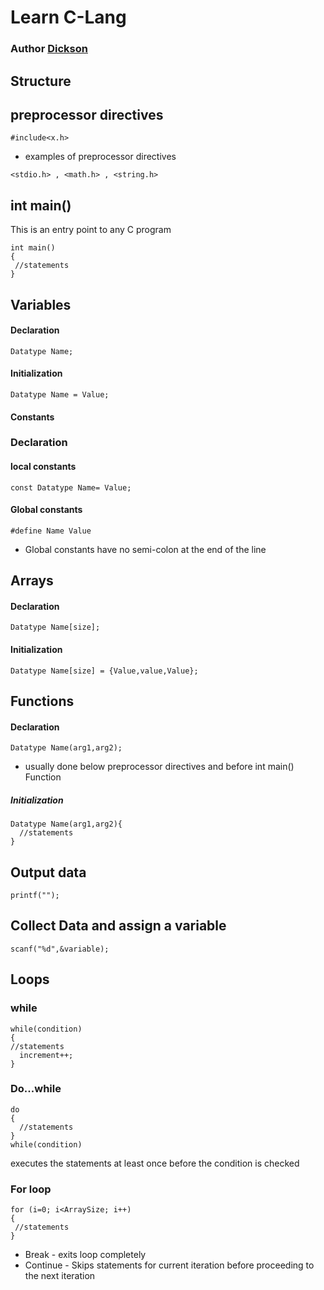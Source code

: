 # Learn C-Lang
### Author [Dickson](www.github.com/deeksonparlma)
## Structure
## preprocessor directives
```
#include<x.h>
```
* examples of preprocessor directives

 ``
 <stdio.h> , <math.h> , <string.h>
 ``

## int main()
This is an entry point to any C program

```
int main()
{
 //statements
}
```

## Variables
#### Declaration
  ```
  Datatype Name;
  ```
#### Initialization
  ```
  Datatype Name = Value;
  ```

#### Constants
### Declaration
#### local constants
```
const Datatype Name= Value;
```
#### Global constants
```
#define Name Value
```

* Global constants have no semi-colon at the end of the line

## Arrays
#### Declaration
```
Datatype Name[size];
```
#### Initialization
```
Datatype Name[size] = {Value,value,Value};
```
## Functions
#### Declaration
```
Datatype Name(arg1,arg2);
```
* usually done below preprocessor directives and before int main() Function

##### Initialization
```
Datatype Name(arg1,arg2){
  //statements
}
```

## Output data
```
printf("");
```

## Collect Data and assign a variable
```
scanf("%d",&variable);
```

## Loops
### while
```
while(condition)
{
//statements
  increment++;
}
```

### Do...while

```
do
{
  //statements
}
while(condition)
```
executes the statements at least once before the condition is checked

### For loop
```
for (i=0; i<ArraySize; i++)
{
 //statements
}
```

* Break - exits loop completely
* Continue - Skips statements for current iteration before proceeding to the next iteration
